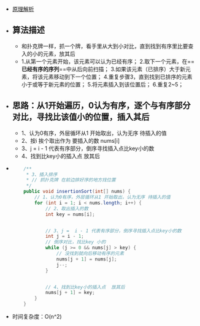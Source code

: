 - [原理解析](https://blog.csdn.net/mbuger/article/details/63252865)
- ## 算法描述
	- 和扑克牌一样，抓一个牌，看手里从大到小对比，直到找到有序里比要查入的小的元素，放其后
	- 1.从第一个元素开始，该元素可以认为已经有序；
	  2.取下一个元素，在==**已经有序的序列**==中从后向前扫描；
	  3.如果该元素（已排序）大于新元素，将该元素移动到下一个位置；
	  4.重复步骤3，直到找到已排序的元素小于或等于新元素的位置；
	  5.将元素插入到该位置后；
	  6.重复2~5；
- ## 思路：从1开始遍历，0认为有序，逐个与有序部分对比，寻找比该值小的位置，插入其后
	- 1、认为0有序，外层循环从1 开始取出，认为无序 待插入的值
	- 2、按i 挨个取出作为 要插入的数  nums[i]
	- 3、j =  i - 1 代表有序部分，倒序寻找插入点比key小的数
	- 4、找到比key小的插入点  放其后
- ```java
      /**
       * 3、插入排序
       * // 抓扑克牌 在前边排好序的地方找位置
       */
      public void insertionSort(int[] nums) {
          // 1、认为0有序，外层循环从1 开始取出，认为无序 待插入的值
          for (int i = 1; i < nums.length; i++) {
              // 2、取出插入的数
              int key = nums[i];
  
  
              // 3、j =  i - 1 代表有序部分，倒序寻找插入点比key小的数
              int j = i - 1;
              // 倒序对比，找比key 小的
              while (j >= 0 && nums[j] > key) {
                  // 没找到就向后移动有序的元素
                  nums[j + 1] = nums[j];
                  j--;
              }
  
  
              // 4、找到比key小的插入点  放其后
              nums[j + 1] = key;
          }
      }
  ```
- 时间复杂度：O(n^2)